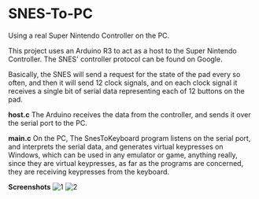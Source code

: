 # SNES-To-PC
Using a real Super Nintendo Controller on the PC.

This project uses an Arduino R3 to act as a host to the Super Nintendo Controller.
The SNES' controller protocol can be found on Google.

Basically, the SNES will send a request for the state of the pad every so often, and then it will send 12 clock signals, and on each clock signal it receives a single bit of serial data representing each of 12 buttons on the pad.

**host.c**
The Arduino receives the data from the controller, and sends it over the serial port to the PC.

**main.c**
On the PC, The SnesToKeyboard program listens on the serial port, and interprets the serial data, and generates virtual keypresses on Windows, which can be used in any emulator or game, anything really, since they are virtual keypresses, as far as the programs are concerned, they are receiving keypresses from the keyboard.

**Screenshots**
![1](http://i.imgur.com/9Wvokez.jpg)
![2](http://i.imgur.com/OCvQmQY.jpg)

